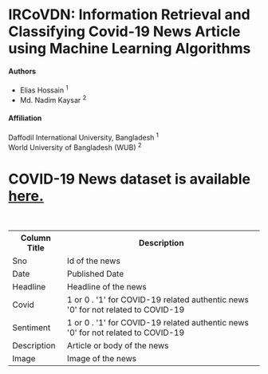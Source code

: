 # IRCoVDN: Information Retrieval and Classifying Covid-19 News Article using Machine Learning Algorithms

<h4> Authors</h4>
<ul>
<li> Elias Hossain <sup>1</sup></li>
<li> Md. Nadim Kaysar <sup>2</sup></li>
</ul>

<h4> Affiliation</h4>
Daffodil International University, Bangladesh <sup>1</sup> <br>
World University of Bangladesh (WUB) <sup>2</sup> <br>

# COVID-19 News dataset is available <a href="https://www.kaggle.com/hkapoor/covid19-india-news-headlines-for-nlp">here.</a>

<table>
<tr>
<th>Column Title</th><th>Description</th>
</tr>
<tr>
<td>Sno	</td><td>Id of the news</td> <br>
</tr>
<tr>
<td>Date</td><td>Published Date</td>
</tr> 
  <tr>
<td>Headline</td><td>Headline of the news</td>
</tr>
   <tr>
<td>Covid</td><td>1 or 0 . '1' for COVID-19 related authentic news '0' for not related to COVID-19</td>
</tr>
    <tr>
<td>Sentiment</td><td>1 or 0 . '1' for COVID-19 related authentic news '0' for not related to COVID-19</td>
</tr>
   <tr>
<td>Description</td><td>Article or body of the news</td>
</tr>
<tr>
<td>Image	</td><td>Image of the news</td>
</tr>
</table>
